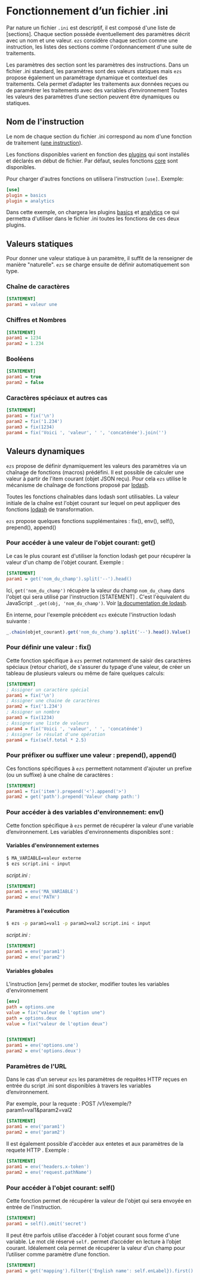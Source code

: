 # Fonctionnement d’un fichier .ini

Par nature un fichier `.ini` est descriptif, il est composé d'une liste de [sections]. Chaque section possède éventuellement des paramètres décrit avec un nom et une valeur.  `ezs` considère chaque section comme une instruction, les listes des sections comme l'ordonnancement d'une suite de traitements.

Les paramètres des section sont les paramètres des instructions. Dans un fichier .ini standard, les paramètres sont des valeurs statiques mais `ezs` propose également un paramétrage dynamique et contextuel des traitements. Cela permet d’adapter les traitements aux données reçues ou de paramétrer les traitements avec des variables d’environnement Toutes les valeurs des paramètres d’une section peuvent être dynamiques ou statiques.

## Nom de l'instruction

Le nom de chaque section du fichier .ini correspond au nom d'une fonction de traitement ([une instruction](statement)).

Les fonctions disponibles varient en fonction des [plugins](plugin) qui sont installés et déclarés en début de fichier. Par défaut, seules fonctions [core](plugin-core) sont disponibles.

Pour charger d'autres fonctions on utilisera l'instruction `[use]`. Exemple:  

```ini
[use]
plugin = basics
plugin = analytics
```
Dans cette exemple, on chargera les plugins [basics](plugin-basics) et [analytics](plugin-analytics) ce qui permettra d'utiliser dans le fichier .ini toutes les fonctions de ces deux plugins.


## Valeurs statiques

Pour donner une valeur statique à un paramètre, il suffit de la renseigner de
manière "naturelle". `ezs` se charge ensuite de définir automatiquement son
type.

### Chaîne de caractères

```ini
[STATEMENT]
param1 = valeur une
```

### Chiffres et Nombres

```ini
[STATEMENT]
param1 = 1234
param2 = 1.234
```

### Booléens

```ini
[STATEMENT]
param1 = true
param2 = false
```

### Caractères spéciaux et autres cas

```ini
[STATEMENT]
param1 = fix('\n')
param2 = fix('1.234')
param3 = fix(1234)
param4 = fix('Voici ', 'valeur', ' ', 'concaténée').join('')
```

## Valeurs dynamiques

`ezs` propose de définir dynamiquement les valeurs des paramètres via un chaînage de fonctions (macros) prédéfini. Il est possible de calculer une valeur à partir de l'item courant (objet JSON reçu). Pour cela `ezs` utilise le mécanisme de chaînage de fonctions proposé par [lodash](https://lodash.com/docs/4.17.15#chain).

Toutes les fonctions chaînables dans lodash sont utilisables. La valeur initiale de la chaîne est l'objet courant sur lequel on peut appliquer des fonctions [lodash](https://lodash.com/docs/) de transformation.

`ezs` propose quelques fonctions supplémentaires : fix(), env(), self(), prepend(), append()

### Pour accéder à une  valeur de l'objet courant: get()
Le cas le plus courant est d'utiliser la fonction lodash get pour récupérer la valeur d'un champ de l'objet courant. Exemple :

```ini
[STATEMENT]
param1 = get('nom_du_champ').split('--').head()
```
Ici, `get('nom_du_champ')` récupère la valeur du champ `nom_du_champ` dans l'objet qui sera utilisé par l'instruction [STATEMENT] . C'est l'équivalent du JavaScript `_.get(obj, 'nom_du_champ')`. Voir [la documentation de lodash](https://lodash.com/docs/4.17.15#get).

En interne, pour l'exemple précédent `ezs` exécute l'instruction lodash suivante :
```js
_.chain(objet_courant).get('nom_du_champ').split('--').head().Value()
```

### Pour définir une valeur : fix()

Cette fonction spécifique à `ezs` permet notamment de saisir des caractères spéciaux (retour chariot), de s'assurer du typage d'une valeur, de créer un tableau de plusieurs valeurs  ou même de faire quelques calculs:

```ini
[STATEMENT]
; Assigner un caractère spécial
param1 = fix('\n')
; Assigner une chaine de caractères
param2 = fix('1.234')
; Assigner un nombre
param3 = fix(1234)
; Assigner une liste de valeurs
param4 = fix('Voici ', 'valeur', ' ', 'concaténée')
; Assigner le résulat d'une opération
param4 = fix(self.total * 2.5)
```

### Pour préfixer ou suffixer une valeur : prepend(), append()

Ces fonctions spécifiques à `ezs` permettent notamment d'ajouter un prefixe (ou un suffixe) à une chaîne de caractères :

```ini
[STATEMENT]
param1 = fix('item').prepend('<').append('>')
param2 = get('path').prepend('Valeur champ path:')
```

### Pour accéder à des variables d'environnement: env()

Cette fonction spécifique à `ezs` permet de récupérer la valeur d'une variable d’environnement. Les variables d'environnements disponibles sont  :

#### Variables d'environnement externes
```bash
$ MA_VARIABLE=valeur externe
$ ezs script.ini < input
```
*script.ini :*

```ini
[STATEMENT]
param1 = env('MA_VARIABLE')
param2 = env('PATH')
```
#### Paramètres  à l'exécution
```bash
$ ezs -p param1=val1 -p param2=val2 script.ini < input
```
*script.ini :*

```ini
[STATEMENT]
param1 = env('param1')
param2 = env('param2')
```
#### Variables globales

L'instruction [env] permet de stocker, modifier toutes les variables d'environnement

```ini
[env]
path = options.une
value = fix("valeur de l'option une")
path = options.deux
value = fix("valeur de l'option deux")


[STATEMENT]
param1 = env('options.une')
param2 = env('options.deux')
```

### Paramètres  de l'URL

Dans le cas d'un serveur `ezs` les paramètres de requêtes HTTP reçues en entrée du script .ini sont disponibles à travers les variables d’environnement.

Par exemple, pour la requete : POST /v1/exemple/?param1=val1&param2=val2
```ini
[STATEMENT]
param1 = env('param1')
param2 = env('param2')
```

Il est également possible d'accèder aux entetes et aux paramètres de la requete HTTP . Exemple :
```ini
[STATEMENT]
param1 = env('headers.x-token')
param2 = env('request.pathName')
```


### Pour accéder à l'objet courant: self()

Cette fonction permet de récupérer la valeur de l'objet qui sera envoyée en entrée de l'instruction.

```ini
[STATEMENT]
param1 = self().omit('secret')
```

Il peut être parfois utilise d’accéder à l'objet courant sous forme d'une variable. Le mot clé réservé `self.`  permet d’accéder en lecture à l’objet courant.
Idéalement cela permet de récupérer la valeur d’un champ pour l’utiliser comme paramètre d’une fonction.

```ini
[STATEMENT]
param1 = get('mapping').filter({'English name': self.enLabel}).first().get('alpha-2 code')
```
